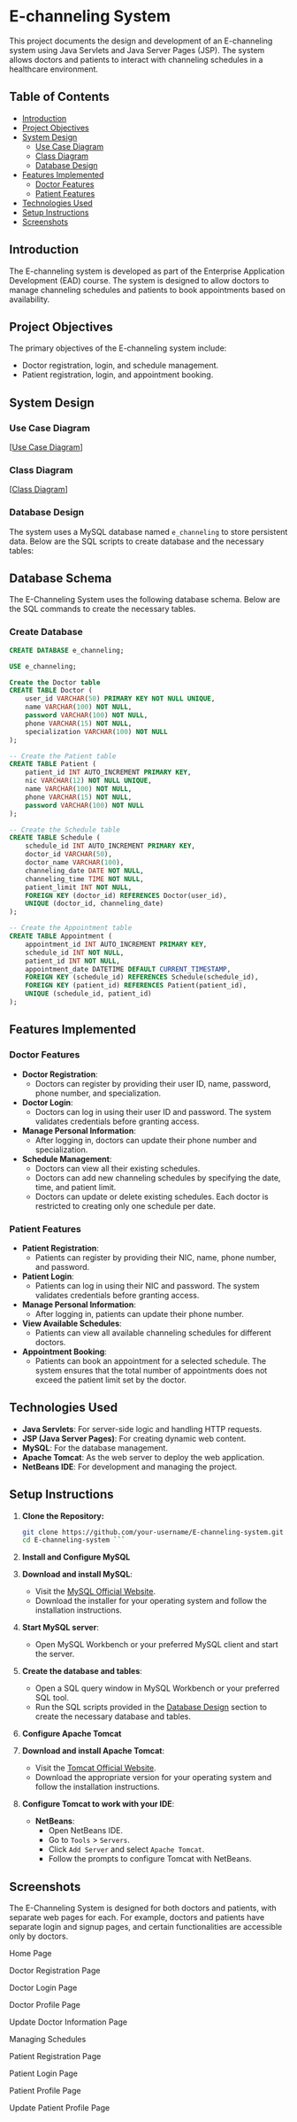 # E-channeling System

This project documents the design and development of an E-channeling system using Java Servlets and Java Server Pages (JSP). The system allows doctors and patients to interact with channeling schedules in a healthcare environment.

## Table of Contents
- [Introduction](#introduction)
- [Project Objectives](#project-objectives)
- [System Design](#system-design)
  - [Use Case Diagram](#use-case-diagram)
  - [Class Diagram](#class-diagram)
  - [Database Design](#database-design)
- [Features Implemented](#features-implemented)
  - [Doctor Features](#doctor-features)
  - [Patient Features](#patient-features)
- [Technologies Used](#technologies-used)
- [Setup Instructions](#setup-instructions)
- [Screenshots](#screenshots)

## Introduction

The E-channeling system is developed as part of the Enterprise Application Development (EAD) course. The system is designed to allow doctors to manage channeling schedules and patients to book appointments based on availability.

## Project Objectives

The primary objectives of the E-channeling system include:
- Doctor registration, login, and schedule management.
- Patient registration, login, and appointment booking.

## System Design

### Use Case Diagram
[[Use Case Diagram](https://github.com/DilekaRatnayaka/E-Channeling-System/blob/main/images/use%20case%20diagram.png)]

### Class Diagram
[[Class Diagram](https://github.com/DilekaRatnayaka/E-Channeling-System/blob/main/images/class%20diagram.png)]

### Database Design

The system uses a MySQL database named `e_channeling` to store persistent data. Below are the SQL scripts to create database and the necessary tables:

## Database Schema

The E-Channeling System uses the following database schema. Below are the SQL commands to create the necessary tables.

### Create Database

```sql
CREATE DATABASE e_channeling;

USE e_channeling;

Create the Doctor table
CREATE TABLE Doctor (
    user_id VARCHAR(50) PRIMARY KEY NOT NULL UNIQUE,
    name VARCHAR(100) NOT NULL,
    password VARCHAR(100) NOT NULL,
    phone VARCHAR(15) NOT NULL,
    specialization VARCHAR(100) NOT NULL
);

-- Create the Patient table
CREATE TABLE Patient (
    patient_id INT AUTO_INCREMENT PRIMARY KEY,
    nic VARCHAR(12) NOT NULL UNIQUE,
    name VARCHAR(100) NOT NULL,
    phone VARCHAR(15) NOT NULL,
    password VARCHAR(100) NOT NULL
);

-- Create the Schedule table
CREATE TABLE Schedule (
    schedule_id INT AUTO_INCREMENT PRIMARY KEY,
    doctor_id VARCHAR(50),
    doctor_name VARCHAR(100),
    channeling_date DATE NOT NULL,
    channeling_time TIME NOT NULL,
    patient_limit INT NOT NULL,
    FOREIGN KEY (doctor_id) REFERENCES Doctor(user_id),
    UNIQUE (doctor_id, channeling_date)
);

-- Create the Appointment table
CREATE TABLE Appointment (
    appointment_id INT AUTO_INCREMENT PRIMARY KEY,
    schedule_id INT NOT NULL,
    patient_id INT NOT NULL,
    appointment_date DATETIME DEFAULT CURRENT_TIMESTAMP,
    FOREIGN KEY (schedule_id) REFERENCES Schedule(schedule_id),
    FOREIGN KEY (patient_id) REFERENCES Patient(patient_id),
    UNIQUE (schedule_id, patient_id)
);

```

## Features Implemented

### Doctor Features
- **Doctor Registration**: 
  - Doctors can register by providing their user ID, name, password, phone number, and specialization.
- **Doctor Login**: 
  - Doctors can log in using their user ID and password. The system validates credentials before granting access.
- **Manage Personal Information**: 
  - After logging in, doctors can update their phone number and specialization.
- **Schedule Management**: 
  - Doctors can view all their existing schedules.
  - Doctors can add new channeling schedules by specifying the date, time, and patient limit.
  - Doctors can update or delete existing schedules. Each doctor is restricted to creating only one schedule per date.

### Patient Features
- **Patient Registration**: 
  - Patients can register by providing their NIC, name, phone number, and password.
- **Patient Login**: 
  - Patients can log in using their NIC and password. The system validates credentials before granting access.
- **Manage Personal Information**: 
  - After logging in, patients can update their phone number.
- **View Available Schedules**: 
  - Patients can view all available channeling schedules for different doctors.
- **Appointment Booking**: 
  - Patients can book an appointment for a selected schedule. The system ensures that the total number of appointments does not exceed the patient limit set by the doctor.

## Technologies Used
- **Java Servlets**: For server-side logic and handling HTTP requests.
- **JSP (Java Server Pages)**: For creating dynamic web content.
- **MySQL**: For the database management.
- **Apache Tomcat**: As the web server to deploy the web application.
- **NetBeans IDE**: For development and managing the project.

## Setup Instructions

1. **Clone the Repository:**
   ```bash
   git clone https://github.com/your-username/E-channeling-system.git
   cd E-channeling-system ```

2. **Install and Configure MySQL**

1. **Download and install MySQL**: 
   - Visit the [MySQL Official Website](https://dev.mysql.com/downloads/).
   - Download the installer for your operating system and follow the installation instructions.

2. **Start MySQL server**:
   - Open MySQL Workbench or your preferred MySQL client and start the server.

3. **Create the database and tables**:
   - Open a SQL query window in MySQL Workbench or your preferred SQL tool.
   - Run the SQL scripts provided in the [Database Design](#database-design) section to create the necessary database and tables.

3. **Configure Apache Tomcat**

1. **Download and install Apache Tomcat**:
   - Visit the [Tomcat Official Website](https://tomcat.apache.org/).
   - Download the appropriate version for your operating system and follow the installation instructions.

2. **Configure Tomcat to work with your IDE**:
   - **NetBeans**:
     - Open NetBeans IDE.
     - Go to `Tools` > `Servers`.
     - Click `Add Server` and select `Apache Tomcat`.
     - Follow the prompts to configure Tomcat with NetBeans.


## Screenshots

The E-Channeling System is designed for both doctors and patients, with separate web pages for each. For example, doctors and patients have separate login and signup pages, and certain functionalities are accessible only by doctors.

Home Page

Doctor Registration Page

Doctor Login Page

Doctor Profile Page

Update Doctor Information Page

Managing Schedules

Patient Registration Page

Patient Login Page

Patient Profile Page

Update Patient Profile Page
